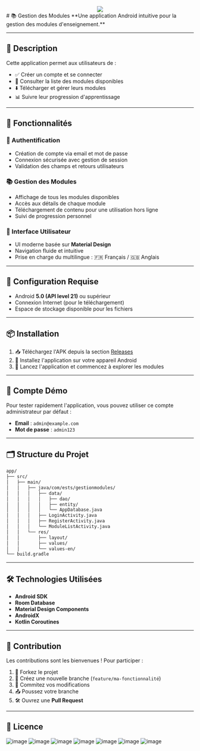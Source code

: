 <div align="center"> <img src="https://github.com/user-attachments/assets/21e3c886-2347-4ad4-8d57-67d5541307d2"> </div>
# 📚 Gestion des Modules
**Une application Android intuitive pour la gestion des modules d'enseignement.**

---

## 📝 Description

Cette application permet aux utilisateurs de :

- ✅ Créer un compte et se connecter
- 📘 Consulter la liste des modules disponibles
- ⬇️ Télécharger et gérer leurs modules
- 📊 Suivre leur progression d'apprentissage

---

## 🚀 Fonctionnalités

### 🔐 Authentification

- Création de compte via email et mot de passe
- Connexion sécurisée avec gestion de session
- Validation des champs et retours utilisateurs

### 📚 Gestion des Modules

- Affichage de tous les modules disponibles
- Accès aux détails de chaque module
- Téléchargement de contenu pour une utilisation hors ligne
- Suivi de progression personnel

### 🎨 Interface Utilisateur

- UI moderne basée sur **Material Design**
- Navigation fluide et intuitive
- Prise en charge du multilingue : 🇫🇷 Français / 🇬🇧 Anglais

---

## 📱 Configuration Requise

- Android **5.0 (API level 21)** ou supérieur
- Connexion Internet (pour le téléchargement)
- Espace de stockage disponible pour les fichiers

---

## 📦 Installation

1. 📥 Téléchargez l'APK depuis la section [Releases](#)
2. 📲 Installez l'application sur votre appareil Android
3. 🚀 Lancez l'application et commencez à explorer les modules

---

## 🔑 Compte Démo

Pour tester rapidement l'application, vous pouvez utiliser ce compte administrateur par défaut :

- **Email** : `admin@example.com`
- **Mot de passe** : `admin123`

---

## 🗂️ Structure du Projet

```bash
app/
├── src/
│   ├── main/
│   │   ├── java/com/ests/gestionmodules/
│   │   │   ├── data/
│   │   │   │   ├── dao/
│   │   │   │   ├── entity/
│   │   │   │   └── AppDatabase.java
│   │   │   ├── LoginActivity.java
│   │   │   ├── RegisterActivity.java
│   │   │   └── ModuleListActivity.java
│   │   └── res/
│   │       ├── layout/
│   │       ├── values/
│   │       └── values-en/
└── build.gradle
```

---

## 🛠️ Technologies Utilisées

- **Android SDK**
- **Room Database**
- **Material Design Components**
- **AndroidX**
- **Kotlin Coroutines**

---

## 🤝 Contribution

Les contributions sont les bienvenues ! Pour participer :

1. 🍴 Forkez le projet
2. 🌿 Créez une nouvelle branche (`feature/ma-fonctionnalité`)
3. 💾 Commitez vos modifications
4. 📤 Poussez votre branche
5. 🛠️ Ouvrez une **Pull Request**

---

## 📄 Licence

![image](https://github.com/user-attachments/assets/673ff4dd-7a43-4295-9d58-441ac045c56e)
![image](https://github.com/user-attachments/assets/fab2d549-1d00-4b0b-8486-24ba179c5d7f)
![image](https://github.com/user-attachments/assets/6038e48a-84f7-44bf-b677-90b24a98e2c7)
![image](https://github.com/user-attachments/assets/a0a5654a-f964-421f-98f3-89fd6f26f457)
![image](https://github.com/user-attachments/assets/8bc1b576-6237-49f2-9abe-256d4fd5ab1c)
![image](https://github.com/user-attachments/assets/f34fbaed-34e5-43c3-9f40-ff45cd784221)
![image](https://github.com/user-attachments/assets/42852032-ef59-428a-816a-66372a6a912b)
